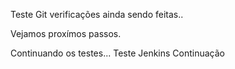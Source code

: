 Teste Git verificações ainda sendo feitas..

Vejamos proxímos passos.

Continuando os testes...
Teste Jenkins Continuação
